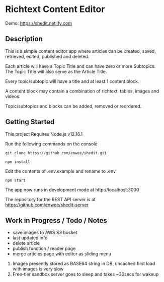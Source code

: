 # Richtext Content Editor

Demo: https://shedit.netlify.com

## Description

This is a simple content editor app where articles can be created, saved, retrieved, edited, published and deleted.

Each article will have a Topic Title and can have zero or more Subtopics. The Topic Title will also serve as the Article Title.

Every topic/subtopic will have a title and at least 1 content block.

A content block may contain a combination of richtext, tables, images and videos.

Topic/subtopics and blocks can be added, removed or reordered.

## Getting Started

This project Requires Node.js v12.16.1

Run the following commands on the console

`git clone https://github.com/enwee/shedit.git`

`npm install`

Edit the contents of .env.example and rename to .env

`npm start`

The app now runs in development mode at http://localhost:3000

The repository for the REST API server is at https://github.com/enwee/shedit-server

## Work in Progress / Todo / Notes

- save images to AWS S3 bucket
- last updated info
- delete article
- publish function / reader page
- merge articles page with editor as sliding menu

1. Images presently stored as BASE64 string in DB, uncached first load with images is very slow
1. Free-tier sandbox server goes to sleep and takes ~30secs for wakeup
